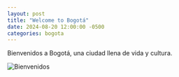 ```yaml
---
layout: post
title: "Welcome to Bogotá"
date: 2024-08-20 12:00:00 -0500
categories: bogota
---
```


Bienvenidos a Bogotá, una ciudad llena de vida y cultura.

![Bienvenidos](https://cdn.pixabay.com/photo/2016/11/29/03/53/bogota-1867188_960_720.jpg)
